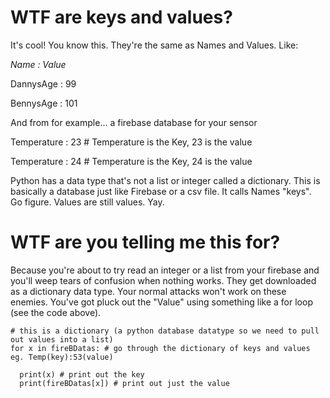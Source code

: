 # WTF are keys and values?

It's cool! You know this. They're the same as Names and Values. Like:

<i>Name : Value</i>

DannysAge : 99

BennysAge : 101


And from for example... a firebase database for your sensor


Temperature : 23      # Temperature is the Key, 23 is the value

Temperature : 24      # Temperature is the Key, 24 is the value

Python has a data type that's not a list or integer called a dictionary.
This is basically a database just like Firebase or a csv file.
It calls Names "keys". Go figure. Values are still values. Yay.

# WTF are you telling me this for?

Because you're about to try read an integer or a list from your firebase and you'll weep tears
of confusion when nothing works. They get downloaded as a dictionary data type. Your normal
attacks won't work on these enemies. You've got pluck out the "Value" using something like
a for loop (see the code above). 

    # this is a dictionary (a python database datatype so we need to pull out values into a list)
    for x in fireBDatas: # go through the dictionary of keys and values eg. Temp(key):53(value)

      print(x) # print out the key
      print(fireBDatas[x]) # print out just the value
